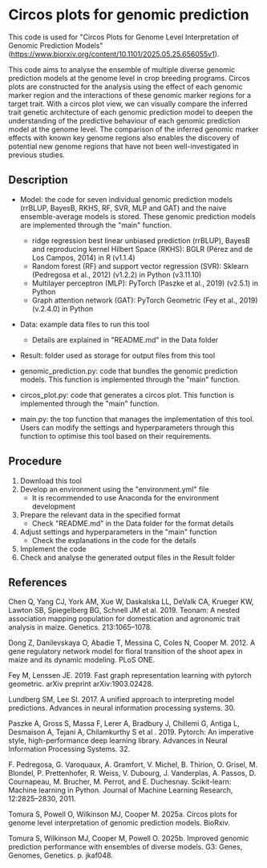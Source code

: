 # Circos plots for genomic prediction
This code is used for "Circos Plots for Genome Level Interpretation of Genomic Prediction Models" (https://www.biorxiv.org/content/10.1101/2025.05.25.656055v1).

This code aims to analyse the ensemble of multiple diverse genomic prediction models at the genome level in crop breeding programs.
Circos plots are constructed for the analysis using the effect of each genomic marker region and the interactions of these genomic marker regions for a target trait.
With a circos plot view, we can visually compare the inferred trait genetic architecture of each genomic prediction model to deepen the understanding of the predictive behaviour of each genomic prediction model at the genome level.
The comparison of the inferred genomic marker effects with known key genome regions also enables the discovery of potential new genome regions that have not been well-investigated in previous studies.


## Description
- Model: the code for seven individual genomic prediction models (rrBLUP, BayesB, RKHS, RF, SVR, MLP and GAT) and the naive ensemble-average models is stored. These genomic prediction models are implemented through the "main" function.
   - ridge regression best linear unbiased prediction (rrBLUP), BayesB and reproducing kernel Hilbert Space (RKHS): BGLR (Pérez and de Los Campos, 2014) in R (v1.1.4)
   - Random forest (RF) and support vector regression (SVR): Sklearn (Pedregosa et al., 2012) (v1.2.2) in Python (v3.11.10) 
   - Multilayer perceptron (MLP): PyTorch (Paszke et al., 2019) (v2.5.1) in Python
   - Graph attention network (GAT): PyTorch Geometric (Fey et al., 2019) (v.2.4.0) in Python 
  
- Data: example data files to run this tool
  - Details are explained in "README.md" in the Data folder

- Result: folder used as storage for output files from this tool

- genomic_prediction.py: code that bundles the genomic prediction models. This function is implemented through the "main" function.

- circos_plot.py: code that generates a circos plot. This function is implemented through the "main" function.

- main.py: the top function that manages the implementation of this tool. Users can modify the settings and hyperparameters through this function to optimise this tool based on their requirements.

## Procedure
1. Download this tool
2. Develop an environment using the "environment.yml" file
   - It is recommended to use Anaconda for the environment development
3. Prepare the relevant data in the specified format
   - Check "README.md" in the Data folder for the format details
4. Adjust settings and hyperparameters in the "main" function
   - Check the explanations in the code for the details 
6. Implement the code
7. Check and analyse the generated output files in the Result folder 

## References
Chen Q, Yang CJ, York AM, Xue W, Daskalska LL, DeValk CA, Krueger KW, Lawton SB, Spiegelberg BG, Schnell JM et al. 2019. Teonam: A nested association mapping population for domestication and agronomic trait analysis in maize. Genetics. 213:1065–1078. 

Dong Z, Danilevskaya O, Abadie T, Messina C, Coles N, Cooper M. 2012. A gene regulatory network model for floral transition of the shoot apex in maize and its dynamic modeling. PLoS ONE. 

Fey M, Lenssen JE. 2019. Fast graph representation learning with pytorch geometric. arXiv preprint arXiv:1903.02428.

Lundberg SM, Lee SI. 2017. A unified approach to interpreting model predictions. Advances in neural information processing systems. 30.

Paszke A, Gross S, Massa F, Lerer A, Bradbury J, Chillemi G, Antiga L, Desmaison A, Tejani A, Chilamkurthy S et al . 2019. Pytorch: An imperative style, high-performance deep learning library. Advances in Neural Information Processing Systems. 32.

F. Pedregosa, G. Varoquaux, A. Gramfort, V. Michel, B. Thirion, O. Grisel, M. Blondel, P. Prettenhofer, R. Weiss, V. Dubourg, J. Vanderplas, A. Passos, D. Cournapeau, M. Brucher, M. Perrot, and E. Duchesnay. Scikit-learn: Machine learning in Python. Journal of Machine Learning Research, 12:2825–2830, 2011.

Tomura S, Powell O, Wilkinson MJ, Cooper M. 2025a. Circos plots for genome level interpretation of genomic prediction models. BioRxiv.

Tomura S, Wilkinson MJ, Cooper M, Powell O. 2025b. Improved genomic prediction performance with ensembles of diverse models. G3: Genes, Genomes, Genetics. p. jkaf048. 
